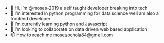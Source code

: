 - 👋 Hi, I’m @moses-2019 a self taught developer breaking into tech
- 👀 I’m interested in python programming for data science well am also a frontend developer
- 🌱 I’m currently learning python and Javascript
- 💞️ I’m looking to collaborate on data driven web based application
- 📫 How to reach me mosesochola84@gmail.com

<!---
moses-2019/moses-2019 is a ✨ special ✨ repository because its `README.md` (this file) appears on your GitHub profile.
You can click the Preview link to take a look at your changes.
--->
